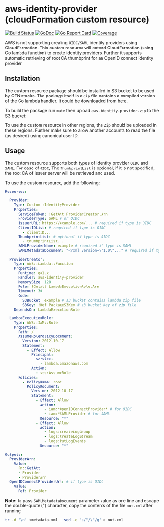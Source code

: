 # aws-identity-provider (cloudFormation custom resource)

[![Build Status](https://travis-ci.org/appspero/nelly.svg?branch=master)](https://travis-ci.org/appspero/aws-identity-provider)
[![GoDoc](https://godoc.org/github.com/golang/gddo?status.svg)](http://godoc.org/github.com/appspero/aws-identity-provider)
[![Go Report Card](https://goreportcard.com/badge/github.com/appspero/aws-identity-provider)](https://goreportcard.com/report/github.com/appspero/aws-identity-provider)
[![Coverage](http://gocover.io/_badge/github.com/appspero/aws-identity-provider)](http://gocover.io/github.com/appspero/aws-identity-provider)

AWS is not supporting creating `OIDC/SAML` identity providers using CloudFormation. This custom resource will extend CloudFormation (using Go lambda function) to create identity providers. Further it supports automatic retrieving of root CA thumbprint for an OpenID connect identity provider

## Installation

The custom resource package should be installed in S3 bucket to be used by CFN stacks. The package itself is a `Zip` file contains a compiled version of the Go lambda handler. It could be downloaded from [here](https://github.com/appspero/aws-identity-provider/releases).

To build the package run `make` then upload `aws-identity-provider.zip` to the S3 bucket:

To use the custom resource in other regions, the `Zip` should be uploaded in these regions. Further make sure to allow another accounts to read the file (as desired) using canonical user ID.

## Usage

The custom resource supports both types of identity provider `OIDC` and `SAML`. For case of `OIDC`, The `ThumbprintList` is optional; if it is not specified, the root CA of issuer server will be retrieved and used.

To use the custom resource, add the following:

```yaml
Resources:

  Provider:
    Type: Custom::IdentityProvider
    Properties:
      ServiceToken: !GetAtt ProviderCreator.Arn
      ProviderType: SAML # or OIDC
      IssuerURL: https://example.com/... # required if type is OIDC
      ClientIDList: # required if type is OIDC
        - clientID... 
      ThumbprintList: # optional if type is OIDC 
        - thumbprintList...
      SAMLProviderName: example # required if type is SAMl 
      SAMLMetadataDocument: "<?xml version=\"1.0\"..." # required if type is SAMl

  ProviderCreator:
    Type: AWS::Lambda::Function
    Properties:
      Runtime: go1.x
      Handler: aws-identity-provider
      MemorySize: 128
      Role: !GetAtt LambdaExecutionRole.Arn
      Timeout: 30
      Code:
        S3Bucket: example # s3 bucket contains lambda zip file
        S3Key: !Ref PackageS3Key # s3 bucket key of zip file
    DependsOn: LambdaExecutionRole

  LambdaExecutionRole:
    Type: AWS::IAM::Role
    Properties:
      Path: /
      AssumeRolePolicyDocument:
        Version: 2012-10-17
        Statement:
          - Effect: Allow
            Principal:
              Service:
                - lambda.amazonaws.com
            Action:
              - sts:AssumeRole
      Policies:
        - PolicyName: root
          PolicyDocument:
            Version: 2012-10-17
            Statement:
              - Effect: Allow
                Action:
                  - iam:*OpenIDConnectProvider* # for OIDC
                  - iam:*SAMLProvider # for SAML
                Resource: "*"
              - Effect: Allow
                Action:
                  - logs:CreateLogGroup
                  - logs:CreateLogStream
                  - logs:PutLogEvents
                Resource: "*"

Outputs:
  ProviderArn:
    Value:
      Fn::GetAtt:
      - Provider
      - ProviderArn
  OpenIDConnectProviderUrl: # if type is OIDC
    Value:
      Ref: Provider
```

**Note:** to pass `SAMLMetadataDocument` parameter value as one line and escape the double-quote (") character, copy the contents of the file `out.xml` after running:

```bash
tr -d '\n' <metadata.xml | sed -e 's/"/\"/g' > out.xml
```
